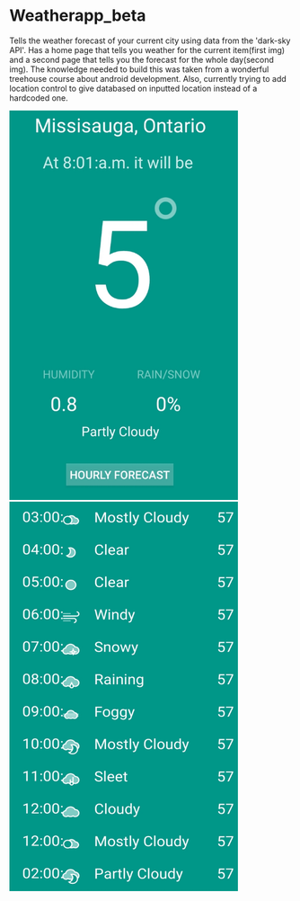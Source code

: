 # Weatherapp_beta
Tells the weather forecast of your current city using data from the 'dark-sky API'. Has a home page that tells you weather for the current item(first img) and a second page that tells you the forecast for the whole day(second img). 
The knowledge needed to build this was taken from a wonderful treehouse course about android development. 
Also, currently trying to add location control to give databased on inputted location instead of a hardcoded one.

<img src="https://github.com/taha5322/Weatherapp_beta/blob/master/app/src/main/res/drawable/Screenshot_20201227-190233_Stormy.jpg" width="407.45" height="693" /> <img src="https://github.com/taha5322/Weatherapp_beta/blob/master/app/src/main/res/drawable/Screenshot_20201227-203632_Stormy.jpg" width="407.45" height="693" />
